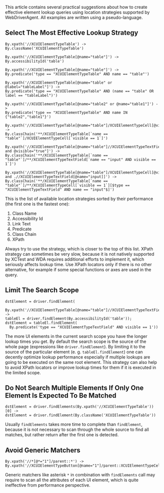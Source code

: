 This article contains several practical suggestions about how to create effective element lookup queries using location strategies supported by WebDriverAgent. All examples are written using a pseudo-language.

## Select The Most Effective Lookup Strategy

```
By.xpath('//XCUIElementTypeTable') -> 
By.className('XCUIElementTypeTable')

By.xpath('//XCUIElementTypeTable[@name="table"]') -> 
By.accessibilityId('table')

By.xpath('//XCUIElementTypeTable[@name="table"]') -> 
By.predicate('type == "XCUIElementTypeTable" AND name == "table"')

By.xpath('//XCUIElementTypeTable[@name="table" or @label="tableLabel"]') -> 
By.predicate('type == "XCUIElementTypeTable" AND (name == "table" OR label == "tableLabel")')

By.xpath('//XCUIElementTypeTable[@name="table2" or @name="table1"]') -> 
By.predicate('type == "XCUIElementTypeTable" AND name IN {"table2","table1"}')

By.xpath('//XCUIElementTypeTable[@name="table"]/XCUIElementTypeCell[@visible="true"]') ->
By.classChain('**/XCUIElementTypeTable[`name == "table"`]/XCUIElementTypeCell[`visible == 1`]')

By.xpath('//XCUIElementTypeTable[@name="table"]//XCUIElementTypeTextField[@name='input' and @visible="true"]') ->
By.classChain('**/XCUIElementTypeTable[`name == "table"`]/**/XCUIElementTypeTextField[`name == "input" AND visible == 1`]')

By.xpath('//XCUIElementTypeTable[@name="table"]/XCUIElementTypeCell[@visible="true" and .//XCUIElementTypeTextField[@name="input]]') ->
By.classChain('**/XCUIElementTypeTable[`name == "table"`]/**/XCUIElementTypeCell[`visible == 1`][$type == "XCUIElementTypeTextField" AND name == "input"$]')
```

This is the list of available location strategies sorted by their performance (the first one is the fastest one):

1. Class Name
1. Accessibility Id
1. Link Text
1. Predicate
1. Class Chain
1. XPath

Always try to use the strategy, which is closer to the top of this list. XPath strategy can sometimes be very slow, because it is not natively supported by XCTest and WDA requires additional efforts to implement it, which seriously affects lookup time. Use XPath locators only if there is no other alternative, for example if some special functions or axes are used in the query.

## Limit The Search Scope

```
dstElement = driver.findElement(
  By.xpath('//XCUIElementTypeTable[@name="table"]//XCUIElementTypeTextField[@visible="true"]')) -> 
tableEl = driver.findElement(By.accessibilityId('table'));
dstElement = tableEl.findElement(
  By.predicate('type == "XCUIElementTypeTextField" AND visible == 1'))
```

The more UI elements in the current search scope you have the longer lookup times you get. By default the search scope is the source of the whole page (expressions like `driver.findElement`). By limiting it to the source of the particular element (e. g. `tableEl.findElement`) one can decently optimize lookup performance especially if multiple lookups are going to be executed on the same root element.
This strategy can also help to avoid XPath locators or improve lookup times for them if it is executed in the limited scope.

## Do Not Search Multiple Elements If Only One Element Is Expected To Be Matched

```
dstElement = driver.findElements(By.xpath('//XCUIElementTypeTable'))[0] -> 
dstElement = driver.findElement(By.className('XCUIElementTypeTable'))
```

Usually `findElements` takes more time to complete than `findElement`, because it is not necessary to scan through the whole source to find all matches, but rather return after the first one is detected.

## Avoid Generic Matchers

```
By.xpath('//*[@*="1"]/parent::*') -> 
By.xpath('//XCUIElementTypeButton[@name="1"]/parent::XCUIElementTypeCell')
```

Generic matchers like asterisk `*` in combination with `findElements` call may require to scan all the attributes of each UI element, which is quite ineffective from performance perspective. 